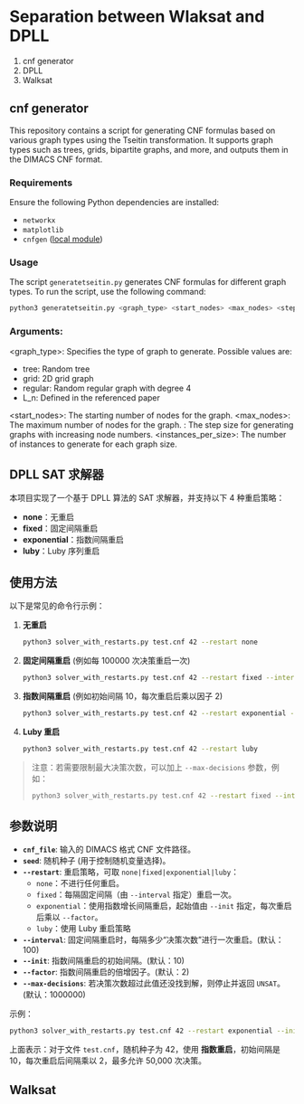 # Separation between Wlaksat and DPLL
1. cnf generator
2. DPLL
3. Walksat

## cnf generator

This repository contains a script for generating CNF formulas based on various graph types using the Tseitin transformation. It supports graph types such as trees, grids, bipartite graphs, and more, and outputs them in the DIMACS CNF format.

### Requirements

Ensure the following Python dependencies are installed:

- `networkx`
- `matplotlib`
- `cnfgen` ([local module](https://github.com/MassimoLauria/cnfgen))

### Usage

The script `generatetseitin.py` generates CNF formulas for different graph types. To run the script, use the following command:

```bash
python3 generatetseitin.py <graph_type> <start_nodes> <max_nodes> <step> <instances_per_size>
   ```

### Arguments:
<graph_type>: Specifies the type of graph to generate. Possible values are:
  - tree: Random tree
  - grid: 2D grid graph
  - regular: Random regular graph with degree 4
  - L_n: Defined in the referenced paper

<start_nodes>: The starting number of nodes for the graph.
<max_nodes>: The maximum number of nodes for the graph.
<step>: The step size for generating graphs with increasing node numbers.
<instances_per_size>: The number of instances to generate for each graph size.




## DPLL SAT 求解器

本项目实现了一个基于 DPLL 算法的 SAT 求解器，并支持以下 4 种重启策略：
- **none**：无重启  
- **fixed**：固定间隔重启  
- **exponential**：指数间隔重启  
- **luby**：Luby 序列重启  

## 使用方法

以下是常见的命令行示例：

1. **无重启**  
   ```bash
   python3 solver_with_restarts.py test.cnf 42 --restart none
   ```

2. **固定间隔重启** (例如每 100000 次决策重启一次)  
   ```bash
   python3 solver_with_restarts.py test.cnf 42 --restart fixed --interval 100000
   ```

3. **指数间隔重启** (例如初始间隔 10，每次重启后乘以因子 2)  
   ```bash
   python3 solver_with_restarts.py test.cnf 42 --restart exponential --init 10 --factor 2
   ```

4. **Luby 重启**
   ```bash
   python3 solver_with_restarts.py test.cnf 42 --restart luby
   ```

> 注意：若需要限制最大决策次数，可以加上 `--max-decisions` 参数，例如：
> ```bash
> python3 solver_with_restarts.py test.cnf 42 --restart fixed --interval 100 --max-decisions 100000
> ```

## 参数说明

- **`cnf_file`**: 输入的 DIMACS 格式 CNF 文件路径。  
- **`seed`**: 随机种子 (用于控制随机变量选择)。  
- **`--restart`**: 重启策略，可取 `none|fixed|exponential|luby`：  
  - `none`：不进行任何重启。  
  - `fixed`：每隔固定间隔（由 `--interval` 指定）重启一次。  
  - `exponential`：使用指数增长间隔重启，起始值由 `--init` 指定，每次重启后乘以 `--factor`。  
  - `luby`：使用 Luby 重启策略  
- **`--interval`**: 固定间隔重启时，每隔多少“决策次数”进行一次重启。(默认：100)  
- **`--init`**: 指数间隔重启的初始间隔。(默认：10)  
- **`--factor`**: 指数间隔重启的倍增因子。(默认：2)  
- **`--max-decisions`**: 若决策次数超过此值还没找到解，则停止并返回 `UNSAT`。(默认：1000000)

示例：  
```bash
python3 solver_with_restarts.py test.cnf 42 --restart exponential --init 10 --factor 2 --max-decisions 50000
```
上面表示：对于文件 `test.cnf`，随机种子为 42，使用 **指数重启**，初始间隔是 10，每次重启后间隔乘以 2，最多允许 50,000 次决策。

## Walksat



